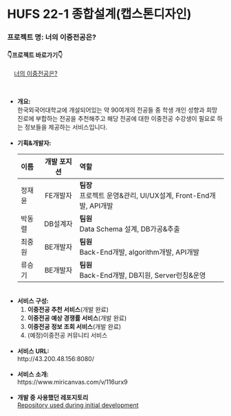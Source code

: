 # HUFS 22-1 종합설계(캡스톤디자인)


<h3> 프로젝트 명: 너의 이중전공은? </h3>

<h4>👇프로젝트 바로가기👇</h4>

&nbsp;&nbsp;&nbsp; [너의 이중전공은?](http://43.200.48.156:8080/#/)

<br/>

<ul>
  <li><b>개요:</b><br/>
    한국외국어대학교에 개설되어있는 약 90여개의 전공들 중 학생 개인 성향과 희망 진로에 부합하는 전공을 추천해주고 해당 전공에 대한 이중전공 수강생이 필요로 하는 정보들을 제공하는 서비스입니다.
  </li>
  <br/>
  <li>
    <b>기획&개발자:</b><br/>
    
 | 이름 | 개발 포지션 | 역할 |
 | :--- | :---: | :--- |
 | 정재윤 | FE개발자 | <b>팀장</b> <br/>프로젝트 운영&관리, UI/UX설계, Front-End개발, API개발 |
 | 박동렬 | DB설계자 | <b>팀원</b> <br/>Data Schema 설계, DB가공&추출 |
 | 최중원 | BE개발자 | <b>팀원</b> <br/>Back-End개발, algorithm개발, API개발|
 | 류승기 | BE개발자 | <b>팀원</b> <br/>Back-End개발, DB지원, Server런칭&운영|
  </li>
  <br/>
  <li>
    <b>서비스 구성:</b><br/>
    <ol>
      <li>
        <b>이중전공 추천 서비스</b>(개발 완료)
      </li>
      <li>
        <b>이중전공 예상 경쟁률 서비스</b>(개발 완료)
      </li>
      <li>
        <b>이중전공 정보 조회 서비스</b>(개발 완료)
      </li>
      <li>
        (예정)이중전공 커뮤니티 서비스
      </li>
    </ol>
  </li>
  <br/>
  <li>
    <b>서비스 URL:</b><br/>
    http://43.200.48.156:8080/
  </li>
  <br/>
  <li>
    <b>서비스 소개:</b><br/>
    https://www.miricanvas.com/v/116urx9
  </li>
  <br/>
  <li>
    <b>개발 중 사용했던 레포지토리</b><br/>
    <a href="https://github.com/Againyunn/Whats_Your_DualMajor/" target="_blank">Repository used during initial development<a>
  </li>
</ul>



  

